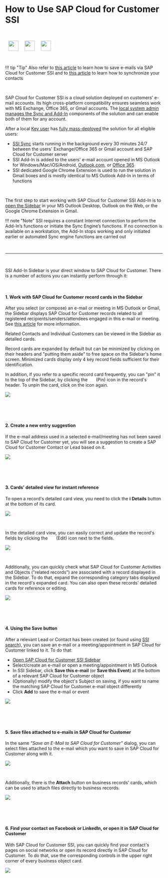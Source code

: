 # How to Use SAP Cloud for Customer SSI

&nbsp;

<span style="color: #e74125;font-size: 17px;font-weight: 700;line-height: 30px;padding: 0px 10px;outline: none;border-radius: 2px;text-decoration: none;background-color: #fff;display: inline-block;border: 0px solid #000;transition: .3s all;width: auto;"><img src="https://revenuegrid.com/revenue-inbox/wp-content/uploads/Exchange1.svg" style="display: inline-block;vertical-align: middle;height: 32px;object-fit: contain;"></span><span style="color: #e74125;font-size: 17px;font-weight: 700;line-height: 30px;padding: 0px 10px;outline: none;border-radius: 2px;text-decoration: none;background-color: #fff;display: inline-block;border: 0px solid #000;transition: .3s all;width: auto;"><img src="https://revenuegrid.com/revenue-inbox/wp-content/uploads/Office365.svg" style="display: inline-block;vertical-align: middle;height: 32px;object-fit: contain;"></span><span style="color: #e74125;font-size: 17px;font-weight: 700;line-height: 30px;padding: 0px 10px;outline: none;border-radius: 0px;text-decoration: none;background-color: #fff;display: inline-block;border: 0px solid #000;transition: .3s all;width: auto;"><img src="https://smartcloudconnect.io/wp-content/uploads/2021/08/logo-Gmail.jpg" style="display: inline-block;vertical-align: middle;height: 32px;object-fit: contain;"></span> 

&nbsp;

!!! tip "Tip"
    Also refer to [this article](../Emails-Processing/) to learn how to save e-mails via SAP Cloud for Customer SSI and to [this article](../Contacts-Handling/) to learn how to synchronize your contacts

&nbsp;

SAP Cloud for Customer SSI is a cloud solution deployed on customers' e-mail accounts. Its high cross-platform compatibility ensures seamless work with MS Exchange, Office 365, or Gmail accounts. The [local system admin manages the Sync and Add-In](../How-to-Configure-Admin/) components of the solution and can enable both of them for any account.

After a local [Key user](https://www.sap.com/documents/2018/10/febc12f6-227d-0010-87a3-c30de2ffd8ff.html) has [fully mass-deployed](../How-to-Configure-Admin/) the solution for all eligible users:

* [SSI Sync](../C4C-SSI-Sync-Overview/) starts running in the background every 30 minutes 24/7 between the users' Exchange/Office 365 or Gmail account and SAP Cloud for Customer server
* SSI Add-In is added to the users' e-mail account opened in MS Outlook for Windows/Mac/iOS/Android, [Outlook.com](https://outlook.live.com/owa/), or [Office 365](https://outlook.office.com/mail/)
* SSI dedicated Google Chrome Extension is used to run the solution in Gmail boxes and is mostly identical to MS Outlook Add-In in terms of functions

&nbsp;

The first step to start working with SAP Cloud for Customer SSI Add-In is to [open the Sidebar](../How-to-Open-C4C-SSI-Sidebar/) in your MS Outlook Desktop, Outlook on the Web, or the Google Chrome Extension in Gmail.

!!! note "Note"
    SSI requires a constant Internet connection to perform the Add-In’s functions or initiate the Sync Engine’s functions. If no connection is available on a workstation, the Add-In stops working and only initiated earlier or automated Sync engine functions are carried out

&nbsp;

* * *  

&nbsp;

SSI Add-In Sidebar is your direct window to SAP Cloud for Customer. There is a number of actions you can instantly perform through it:

&nbsp;

#### **1\.** Work with SAP Cloud for Customer record cards in the Sidebar

After you select (or compose) an e-mail or meeting in MS Outlook or Gmail, the Sidebar displays SAP Cloud for Customer records related to all registered recipients/senders/attendees engaged in this e-mail or meeting. See [this article](../initial-search-and-applied-filters/) for more information.

Related Contacts and Individual Customers can be viewed in the Sidebar as detailed cards.

Record cards are expanded by default but can be minimized by clicking on their headers and "putting them aside" to free space on the Sidebar's home screen. Minimized cards display only 4 key record fields sufficient for their identification.

In addition, if you refer to a specific record card frequently, you can "pin" it to the top of the Sidebar, by clicking the <img src="../../assets/images/Icons/pin.png" style="display: inline-block;vertical-align: middle;width: 18px;margin-left: 1px;height: 14px;object-fit: contain;"> (Pin) icon in the record's header. To unpin the card, click on the icon again.

![](../assets/images/Start/pin_card.png)

&nbsp;

&nbsp;

#### **2\.** Create a new entry suggestion

If the e-mail address used in a selected e-mail/meeting has not been saved to SAP Cloud for Customer yet, you will see a suggestion to create a SAP Cloud for Customer Contact or Lead based on it.

![](../assets/images/Start/unresolved.png)

&nbsp;

&nbsp;

#### **3\.** Cards' detailed view for instant reference

To open a record's detailed card view, you need to click the **ⅰ Details** button at the bottom of its card.

![](../assets/images/Article1/details.png)

&nbsp;

In the detailed card view, you can easily correct and update the record's fields by clicking the <img src="../../assets/images/Icons/edit.png" style="display: inline-block;vertical-align: middle;width: 18px;margin-left: 1px;height: 14px;object-fit: contain;">&nbsp;(Edit) icon next to the fields.

![](../assets/images/Start/editfields.png)

&nbsp;

Additionally, you can quickly check what SAP Cloud for Customer Activities and Objects ("related records") are associated with a record displayed in the Sidebar. To do that, expand the corresponding category tabs displayed in the record's expanded card. You can also open these records' detailed cards for reference or editing.

![](../assets/images/Article1/related_records.png)

&nbsp;

&nbsp;

#### **4\.** Using the Save button

After a relevant Lead or Contact has been created (or found using [SSI search](../Search-Records/)), you can save an e-mail or a meeting/appointment in SAP Cloud for Customer linked to it. To do that:

- [Open SAP Cloud for Customer SSI Sidebar](../How-to-Open-C4C-SSI-Sidebar/)  
- Select/create an e-mail or open a meeting/appointment in MS Outlook  
- In SSI Sidebar, click **Save this e-mail** (or **Save this Event**) at the bottom of a relevant SAP Cloud for Customer object  
- (Optionally) modify the object's Subject on saving, if you want to name the matching SAP Cloud for Customer e-mail object differently
- Click **Add** to save the e-mail or event  

![](../assets/images/Article1/save-email-dialog.png)

&nbsp;

&nbsp;

#### **5\.** Save files attached to e-mails in SAP Cloud for Customer

In the same *"Save an E-Mail to SAP Cloud for Customer"* dialog, you can select files attached to the e-mail which you want to save in SAP Cloud for Customer along with it.

![](../assets/images/Article1/save-email-attachment.png)

&nbsp;

Additionally, there is the **Attach** button on business records' cards, which can be used to attach files directly to business records.  

![](../assets/images/Start/attach_button.png)

&nbsp;

&nbsp;

#### **6\.** Find your contact on Facebook or LinkedIn, or open it in SAP Cloud for Customer

With SAP Cloud for Customer SSI, you can quickly find your contact's pages on social networks or open its record directly in SAP Cloud for Customer. To do that, use the corresponding controls in the upper right corner of every business object card.

![](../assets/images/Start/fb-li-c4c.png)

&nbsp;

&nbsp;